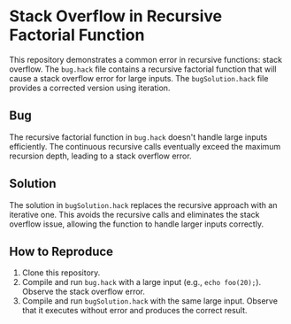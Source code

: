 # Stack Overflow in Recursive Factorial Function

This repository demonstrates a common error in recursive functions: stack overflow.  The `bug.hack` file contains a recursive factorial function that will cause a stack overflow error for large inputs.  The `bugSolution.hack` file provides a corrected version using iteration.

## Bug

The recursive factorial function in `bug.hack` doesn't handle large inputs efficiently.  The continuous recursive calls eventually exceed the maximum recursion depth, leading to a stack overflow error.

## Solution

The solution in `bugSolution.hack` replaces the recursive approach with an iterative one. This avoids the recursive calls and eliminates the stack overflow issue, allowing the function to handle larger inputs correctly.

## How to Reproduce

1.  Clone this repository.
2.  Compile and run `bug.hack` with a large input (e.g., `echo foo(20);`).  Observe the stack overflow error.
3.  Compile and run `bugSolution.hack` with the same large input.  Observe that it executes without error and produces the correct result.